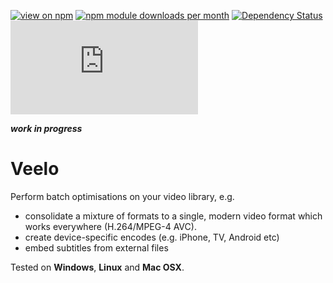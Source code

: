 [![view on npm](http://img.shields.io/npm/v/veelo.svg)](https://www.npmjs.org/package/veelo)
[![npm module downloads per month](http://img.shields.io/npm/dm/veelo.svg)](https://www.npmjs.org/package/veelo)
[![Dependency Status](https://david-dm.org/75lb/veelo.svg)](https://david-dm.org/75lb/veelo)
![Analytics](https://ga-beacon.appspot.com/UA-27725889-8/veelo/README.md?pixel)

***work in progress***

Veelo
=====
Perform batch optimisations on your video library, e.g.

* consolidate a mixture of formats to a single, modern video format which works everywhere (H.264/MPEG-4 AVC).
* create device-specific encodes (e.g. iPhone, TV, Android etc)
* embed subtitles from external files

Tested on __Windows__, __Linux__ and __Mac OSX__. 
